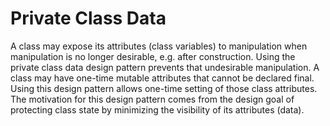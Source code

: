 # Private Class Data

A class may expose its attributes (class variables) to manipulation when manipulation is no longer desirable,
e.g. after construction. Using the private class data design pattern prevents that undesirable manipulation.
A class may have one-time mutable attributes that cannot be declared final.
Using this design pattern allows one-time setting of those class attributes.
The motivation for this design pattern comes from the design goal of protecting class state by minimizing
the visibility of its attributes (data).